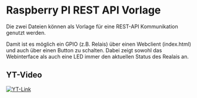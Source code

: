 # Raspberry PI REST API Vorlage

Die zwei Dateien können als Vorlage für eine REST-API Kommunikation genutzt werden.

Damit ist es möglich ein GPIO (z.B. Relais) über einen Webclient (index.html) und auch über einen Button zu schalten.
Dabei zeigt sowohl das Webinterface als auch eine LED immer den aktuellen Status des Realais an.

## YT-Video

[![YT-Link](http://img.youtube.com/vi/nwqB4a8IM48/0.jpg)](https://www.youtube.com/watch?v=nwqB4a8IM48)
